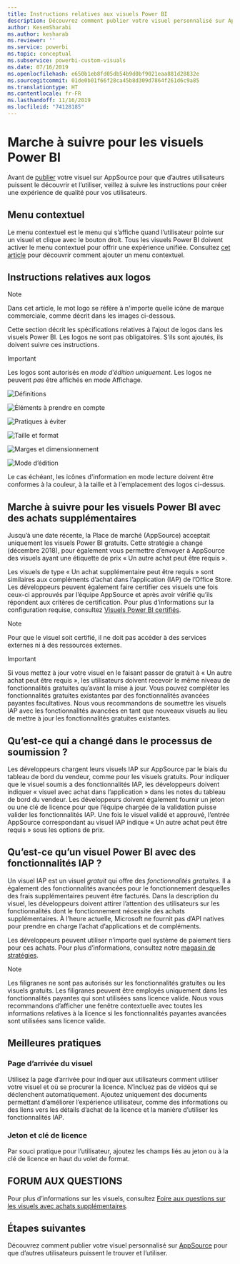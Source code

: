 ```yaml
---
title: Instructions relatives aux visuels Power BI
description: Découvrez comment publier votre visuel personnalisé sur AppSource pour que d’autres utilisateurs puissent le trouver et l’utiliser après l’avoir acheté.
author: KesemSharabi
ms.author: kesharab
ms.reviewer: ''
ms.service: powerbi
ms.topic: conceptual
ms.subservice: powerbi-custom-visuals
ms.date: 07/16/2019
ms.openlocfilehash: e650b1eb8fd05db54b9d0bf9021eaa881d28832e
ms.sourcegitcommit: 01de0b01f66f28ca45b8d309d7864f261d6c9a85
ms.translationtype: HT
ms.contentlocale: fr-FR
ms.lasthandoff: 11/16/2019
ms.locfileid: "74128185"
---
```

# <a name="guidelines-for-power-bi-visuals"></a>Marche à suivre pour les visuels Power BI
Avant de [publier](https://docs.microsoft.com/power-bi/developer/office-store) votre visuel sur AppSource pour que d’autres utilisateurs puissent le découvrir et l’utiliser, veillez à suivre les instructions pour créer une expérience de qualité pour vos utilisateurs. 

## <a name="context-menu"></a>Menu contextuel
Le menu contextuel est le menu qui s’affiche quand l’utilisateur pointe sur un visuel et clique avec le bouton droit.
Tous les visuels Power BI doivent activer le menu contextuel pour offrir une expérience unifiée. Consultez [cet article](https://github.com/Microsoft/PowerBI-visuals/blob/gh-pages/tutorials/building-bar-chart/adding-context-menu-to-the-bar.md) pour découvrir comment ajouter un menu contextuel.


## <a name="logo-guidelines"></a>Instructions relatives aux logos
> [!NOTE]
> Dans cet article, le mot logo se réfère à n'importe quelle icône de marque commerciale, comme décrit dans les images ci-dessous. 

Cette section décrit les spécifications relatives à l’ajout de logos dans les visuels Power BI. Les logos ne sont pas obligatoires. S’ils sont ajoutés, ils doivent suivre ces instructions. 

> [!IMPORTANT]
> Les logos sont autorisés en *mode d’édition uniquement*. Les logos ne peuvent *pas* être affichés en mode Affichage.


![Définitions](media/guidelines-powerbi-visuals/definitions.png)

![Éléments à prendre en compte](media/guidelines-powerbi-visuals/things-to-keep-in-mind.png)

![Pratiques à éviter](media/guidelines-powerbi-visuals/things-to-avoid.png)

![Taille et format](media/guidelines-powerbi-visuals/size-and-format.png)

![Marges et dimensionnement](media/guidelines-powerbi-visuals/margins-and-sizes.png)

![Mode d’édition](media/guidelines-powerbi-visuals/logos-in-edit-mode.png)


Le cas échéant, les icônes d'information en mode lecture doivent être conformes à la couleur, à la taille et à l'emplacement des logos ci-dessus.

## <a name="guidelines-for-power-bi-visuals-with-additional-purchases"></a>Marche à suivre pour les visuels Power BI avec des achats supplémentaires

Jusqu’à une date récente, la Place de marché (AppSource) acceptait uniquement les visuels Power BI gratuits. Cette stratégie a changé (décembre 2018), pour également vous permettre d’envoyer à AppSource des visuels ayant une étiquette de prix « Un autre achat peut être requis ». 

Les visuels de type « Un achat supplémentaire peut être requis » sont similaires aux compléments d’achat dans l’application (IAP) de l’Office Store. Les développeurs peuvent également faire certifier ces visuels une fois ceux-ci approuvés par l’équipe AppSource et après avoir vérifié qu’ils répondent aux critères de certification. Pour plus d’informations sur la configuration requise, consultez [Visuels Power BI certifiés](../developer/power-bi-custom-visuals-certified.md).

> [!NOTE]
> Pour que le visuel soit certifié, il ne doit pas accéder à des services externes ni à des ressources externes.

>[!IMPORTANT]  
> Si vous mettez à jour votre visuel en le faisant passer de gratuit à « Un autre achat peut être requis », les utilisateurs doivent recevoir le même niveau de fonctionnalités gratuites qu’avant la mise à jour. Vous pouvez compléter les fonctionnalités gratuites existantes par des fonctionnalités avancées payantes facultatives. Nous vous recommandons de soumettre les visuels IAP avec les fonctionnalités avancées en tant que nouveaux visuels au lieu de mettre à jour les fonctionnalités gratuites existantes.

## <a name="what-changed-in-the-submission-process"></a>Qu’est-ce qui a changé dans le processus de soumission ?

Les développeurs chargent leurs visuels IAP sur AppSource par le biais du tableau de bord du vendeur, comme pour les visuels gratuits. Pour indiquer que le visuel soumis a des fonctionnalités IAP, les développeurs doivent indiquer « visuel avec achat dans l’application » dans les notes du tableau de bord du vendeur. Les développeurs doivent également fournir un jeton ou une clé de licence pour que l’équipe chargée de la validation puisse valider les fonctionnalités IAP. Une fois le visuel validé et approuvé, l’entrée AppSource correspondant au visuel IAP indique « Un autre achat peut être requis » sous les options de prix.

## <a name="what-is-a-power-bi-visual-with-iap-features"></a>Qu’est-ce qu’un visuel Power BI avec des fonctionnalités IAP ?

Un visuel IAP est un visuel *gratuit* qui offre des *fonctionnalités gratuites*. Il a également des fonctionnalités avancées pour le fonctionnement desquelles des frais supplémentaires peuvent être facturés. Dans la description du visuel, les développeurs doivent attirer l’attention des utilisateurs sur les fonctionnalités dont le fonctionnement nécessite des achats supplémentaires. À l’heure actuelle, Microsoft ne fournit pas d’API natives pour prendre en charge l’achat d’applications et de compléments.

Les développeurs peuvent utiliser n’importe quel système de paiement tiers pour ces achats. Pour plus d’informations, consultez notre [magasin de stratégies](https://docs.microsoft.com/office/dev/store/validation-policies#2-apps-or-add-ins-can-display-certain-ads).

> [!NOTE]
> Les filigranes ne sont pas autorisés sur les fonctionnalités gratuites ou les visuels gratuits. Les filigranes peuvent être employés uniquement dans les fonctionnalités payantes qui sont utilisées sans licence valide. Nous vous recommandons d’afficher une fenêtre contextuelle avec toutes les informations relatives à la licence si les fonctionnalités payantes avancées sont utilisées sans licence valide.  


## <a name="best-practices"></a>Meilleures pratiques

### <a name="visual-landing-page"></a>Page d’arrivée du visuel

Utilisez la page d’arrivée pour indiquer aux utilisateurs comment utiliser votre visuel et où se procurer la licence. N’incluez pas de vidéos qui se déclenchent automatiquement. Ajoutez uniquement des documents permettant d’améliorer l’expérience utilisateur, comme des informations ou des liens vers les détails d’achat de la licence et la manière d’utiliser les fonctionnalités IAP.

### <a name="license-key-and-token"></a>Jeton et clé de licence

Par souci pratique pour l’utilisateur, ajoutez les champs liés au jeton ou à la clé de licence en haut du volet de format.

## <a name="faq"></a>FORUM AUX QUESTIONS

Pour plus d’informations sur les visuels, consultez [Foire aux questions sur les visuels avec achats supplémentaires](https://docs.microsoft.com/power-bi/power-bi-custom-visuals-faq#visuals-with-additional-purchases).

## <a name="next-steps"></a>Étapes suivantes

Découvrez comment publier votre visuel personnalisé sur [AppSource](office-store.md) pour que d’autres utilisateurs puissent le trouver et l’utiliser.
